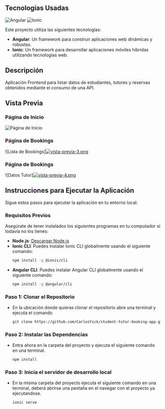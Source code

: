 ## Tecnologías Usadas
![Angular](https://angular.io/assets/images/logos/angular/angular.svg)
![Ionic](https://ionicframework.com/img/meta/logo.png)

Este proyecto utiliza las siguientes tecnologías:
- **Angular**: Un framework para construir aplicaciones web dinámicas y robustas.
- **Ionic**: Un framework para desarrollar aplicaciones móviles híbridas utilizando tecnologías web.

## Descripción ##
Aplicación Frontend para listar datos de estudiantes, tutores y reservas obtenidos mediante el consumo de una API.

## Vista Previa

### Página de Inicio
![Página de Inicio]([![vista-previa-1.png](https://i.postimg.cc/xd1Qkb1G/vista-previa-1.png)](https://postimg.cc/tswwwJP7))

### Página de Bookings
![Lista de Bookings][![vista-previa-3.png](https://i.postimg.cc/sXtC069K/vista-previa-3.png)](https://postimg.cc/mzNnPSnF)

### Página de Bookings
![Datos Tutor][![vista-previa-4.png](https://i.postimg.cc/2Swm8xr8/vista-previa-4.png)](https://postimg.cc/dhLg5rhz)


## Instrucciones para Ejecutar la Aplicación
Sigue estos pasos para ejecutar la aplicación en tu entorno local:

### Requisitos Previos

Asegúrate de tener instalados los siguientes programas en tu computador si todavía no los tienes:

- **Node.js**: [Descargar Node.js](https://nodejs.org/)
- **Ionic CLI**: Puedes instalar Ionic CLI globalmente usando el siguiente comando:
  ```bash
  npm install -g @ionic/cli
- **Angular CLI**: Puedes instalar Angular CLI globalmente usando el siguiente comando:
  ```bash
  npm install -g @angular/cli

### Paso 1: Clonar el Repositorio
- En la ubicación donde quieras clonar el repositorio abre una terminal y ejecuta el comando 
  ```bash
  git clone https://github.com/CarlosYick/student-tutor-booking-app.git

### Paso 2: Instalar las Dependencias
- Entra ahora en la carpeta del proyecto y ejecuta el siguiente comando en una terminal.
  ```bash
  npm install

### Paso 3: Inicia el servidor de desarrollo local
- En la misma carpeta del proyecto ejecuta el siguiente comando en una terminal, deberá abrirse una pestaña en el navegar con el proyecto ya ejecutandose.
  ```bash
  ionic serve

